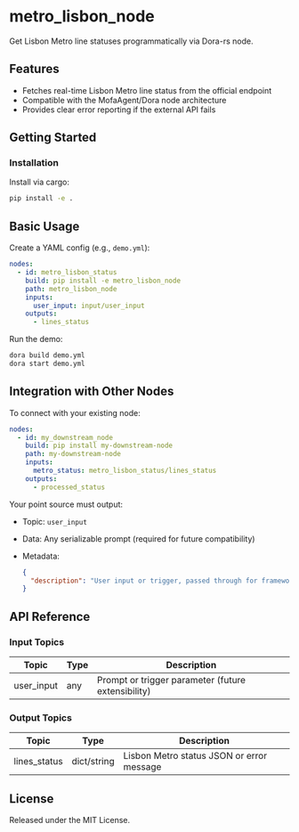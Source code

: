 # metro_lisbon_node

Get Lisbon Metro line statuses programmatically via Dora-rs node.

## Features
- Fetches real-time Lisbon Metro line status from the official endpoint
- Compatible with the MofaAgent/Dora node architecture
- Provides clear error reporting if the external API fails

## Getting Started

### Installation
Install via cargo:
```bash
pip install -e .
```

## Basic Usage

Create a YAML config (e.g., `demo.yml`):

```yaml
nodes:
  - id: metro_lisbon_status
    build: pip install -e metro_lisbon_node
    path: metro_lisbon_node
    inputs:
      user_input: input/user_input
    outputs:
      - lines_status
```

Run the demo:
```bash
dora build demo.yml
dora start demo.yml
```


## Integration with Other Nodes

To connect with your existing node:

```yaml
nodes:
  - id: my_downstream_node
    build: pip install my-downstream-node
    path: my-downstream-node
    inputs:
      metro_status: metro_lisbon_status/lines_status
    outputs:
      - processed_status
```

Your point source must output:

* Topic: `user_input`
* Data: Any serializable prompt (required for future compatibility)
* Metadata:

  ```json
  {
    "description": "User input or trigger, passed through for framework compatibility"
  }
  ```

## API Reference

### Input Topics

| Topic       | Type   | Description                                           |
| ----------- | ------ | ----------------------------------------------------- |
| user_input  | any    | Prompt or trigger parameter (future extensibility)    |

### Output Topics

| Topic         | Type           | Description                                 |
| ------------- | --------------| --------------------------------------------|
| lines_status  | dict/string    | Lisbon Metro status JSON or error message    |


## License

Released under the MIT License.
